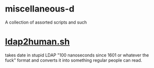 # miscellaneous-d

A collection of assorted scripts and such

# [ldap2human.sh](ldap2human.sh)
 takes date in stupid LDAP "100 nanoseconds since 1601 or whatever the fuck" format and converts it into something regular people can read.
 
